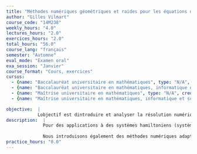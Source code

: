 ```yaml
---
title: "Méthodes numériques géométriques et raides pour les équations différentielles"
author: "Gilles Vilmart"
course_code: "14M238"
weekly_hours: "4.0"
lectures_hours: "2.0"
exercices_hours: "2.0"
total_hours: "56.0"
course_lang: "français"
semester: "Automne"
eval_mode: "Examen oral"
exa_session: "Janvier"
course_format: "Cours, exercices"
cursus:
  - {name: "Baccalauréat universitaire en mathématiques", type: "N/A", credits: "6.0"}
  - {name: "Baccalauréat universitaire en mathématiques, informatique et sciences numériques", type: "N/A", credits: "6.0"}
  - {name: "Maîtrise universitaire en mathématiques", type: "N/A", credits: "6.0"}
  - {name: "Maîtrise universitaire en mathématiques, informatique et sciences numériques", type: "N/A", credits: "6.0"}

objective:  |
            Lobjectif est dintroduire et analyser la résolution numérique des équations différentielles de type raides (ou multi-échelles) dune part, ou avec une structure géométrique importante pour des calculs en temps long dautre part (symplecticité, conservation de lénergie, intégrales premières, etc.).
description:  |
              Pour des applications à des systèmes hamiltoniens (système solaire, dynamique moléculaire, mouvement dun corps rigide), nous présentons plusieurs classes de méthodes numériques (méthodes de collocation, de splitting et de composition) et nous donnons des éléments danalyse rétrograde permettant de justifier le meilleur comportement qualitatif des méthodes symplectiques (énergie et structure préservées). Nous présentons ces développements théoriques issus de la théorie de Butcher pour lordre des méthodes de Runge-Kutta, et qui possèdent des liens avec dautres champs des mathématiques a priori éloignés (algèbres combinatoires darbres pour la renormalisation en théorie quantique des champs). 
              
              Nous introduisons également des méthodes numériques adaptées aux problèmes raides et analysons la construction et la stabilité de ces méthodes. Les applications sont diverses, comme la simulation de réactions chimiques avec lintégration de problèmes déquations aux dérivées partielles raides.
practice_hours: "0.0"
---
```

